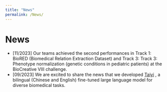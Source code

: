 ```yaml
---
title: "News"
permalink: /News/
---
```


# News #

- [11/2023] Our teams achieved the second performances in Track 1: BioRED (Biomedical Relation Extraction Dataset) and Track 3: Track 3: Phenotype normalization (genetic conditions in pediatric patients) at the BioCreative VIII challenge.
- [09/2023] We are excited to share the news that we developed [Taiyi](https://github.com/DUTIR-BioNLP/Taiyi-LLM) , a bilingual (Chinese and English) fine-tuned large language model for diverse biomedical tasks.
